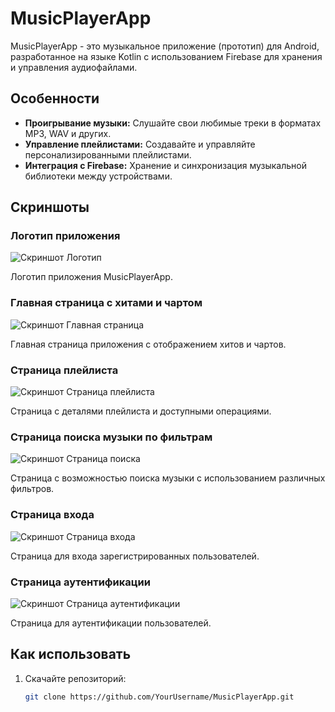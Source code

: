 # MusicPlayerApp

MusicPlayerApp - это музыкальное приложение (прототип) для Android, разработанное на языке Kotlin с использованием Firebase для хранения и управления аудиофайлами.

## Особенности

- **Проигрывание музыки:** Слушайте свои любимые треки в форматах MP3, WAV и других.
- **Управление плейлистами:** Создавайте и управляйте персонализированными плейлистами.
- **Интеграция с Firebase:** Хранение и синхронизация музыкальной библиотеки между устройствами.

## Скриншоты

### Логотип приложения
![Скриншот Логотип](https://github.com/Ryota77777/MusicApp/blob/main/Assets/photo_2024-06-07_04-19-43.jpg?raw=true)

Логотип приложения MusicPlayerApp.

### Главная страница с хитами и чартом
![Скриншот Главная страница](https://github.com/Ryota77777/MusicApp/blob/main/Assets/photo_2024-06-07_04-19-43%20(2).jpg?raw=true)

Главная страница приложения с отображением хитов и чартов.

### Страница плейлиста
![Скриншот Страница плейлиста](https://github.com/Ryota77777/MusicApp/blob/main/Assets/photo_2024-07-02_15-12-27%20(2).jpg?raw=true)

Страница с деталями плейлиста и доступными операциями.

### Страница поиска музыки по фильтрам
![Скриншот Страница поиска](https://github.com/Ryota77777/MusicApp/blob/main/Assets/photo_2024-07-02_15-12-27.jpg?raw=true)

Страница с возможностью поиска музыки с использованием различных фильтров.

### Страница входа
![Скриншот Страница входа](https://github.com/Ryota77777/MusicApp/blob/main/Assets/photo_2024-07-02_15-42-53%20(2).jpg?raw=true)

Страница для входа зарегистрированных пользователей.

### Страница аутентификации
![Скриншот Страница аутентификации](https://github.com/Ryota77777/MusicApp/blob/main/Assets/photo_2024-07-02_15-42-54.jpg?raw=true)

Страница для аутентификации пользователей.

## Как использовать

1. Скачайте репозиторий:

   ```bash
   git clone https://github.com/YourUsername/MusicPlayerApp.git
